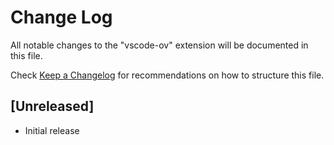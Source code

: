 # Change Log

All notable changes to the "vscode-ov" extension will be documented in this file.

Check [Keep a Changelog](http://keepachangelog.com/) for recommendations on how to structure this file.

## [Unreleased]

- Initial release